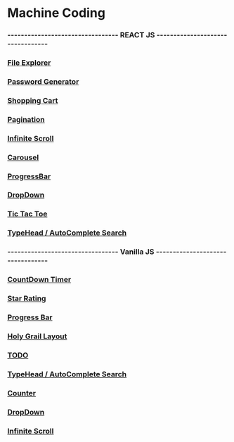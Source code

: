 # Machine Coding

### --------------------------------- REACT JS ---------------------------------

### [File Explorer](https://6jrpxd.csb.app)

### [Password Generator](https://26sdd9.csb.app/)

### [Shopping Cart](https://ecommercecart.sandeeppatel3.repl.co)

### [Pagination](https://vky8xc.csb.app/)

### [Infinite Scroll](https://8x6kxx.csb.app)

### [Carousel](https://739s6q.csb.app/)

### [ProgressBar](https://md9pcr.csb.app/)

### [DropDown](https://gf3pcp.csb.app/)

### [Tic Tac Toe](https://y25cqs.csb.app/)

### [TypeHead / AutoComplete Search](https://77xsj4.csb.app/)

### --------------------------------- Vanilla JS ---------------------------------

### [CountDown Timer](https://ynmgr7.csb.app)

### [Star Rating](https://j5w8ks.csb.app)

### [Progress Bar](https://4wfmzf.csb.app/)

### [Holy Grail Layout](https://j95l8r.csb.app/)

### [TODO](https://lhdln4.csb.app/)

### [TypeHead / AutoComplete Search](https://llz4n3.csb.app/)

### [Counter](https://t6pyqq.csb.app/)

### [DropDown](https://9gcdjs.csb.app/)

### [Infinite Scroll](https://m9z9vd.csb.app/)
